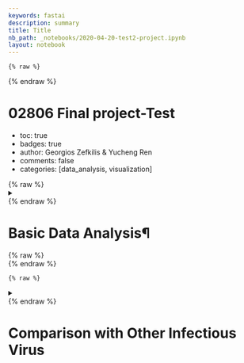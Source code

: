```yaml
---
keywords: fastai
description: summary
title: Title
nb_path: _notebooks/2020-04-20-test2-project.ipynb
layout: notebook
---
```


<!--
#################################################
### THIS FILE WAS AUTOGENERATED! DO NOT EDIT! ###
#################################################
# file to edit: _notebooks/2020-04-20-test2-project.ipynb
-->

<div class="container" id="notebook-container">
        
    {% raw %}
    
<div class="cell border-box-sizing code_cell rendered">

</div>
    {% endraw %}

<div class="cell border-box-sizing text_cell rendered"><div class="inner_cell">
<div class="text_cell_render border-box-sizing rendered_html">
<h1 id="02806-Final-project-Test">02806 Final project-Test<a class="anchor-link" href="#02806-Final-project-Test"> </a></h1>
</div>
</div>
</div>
<div class="cell border-box-sizing text_cell rendered"><div class="inner_cell">
<div class="text_cell_render border-box-sizing rendered_html">
<ul>
<li>toc: true</li>
<li>badges: true</li>
<li>author: Georgios Zefkilis &amp; Yucheng Ren</li>
<li>comments: false</li>
<li>categories: [data_analysis, visualization]</li>
</ul>

</div>
</div>
</div>
    {% raw %}
    
<div class="cell border-box-sizing code_cell rendered">
<details class="description">
      <summary class="btn btn-sm" data-open="Hide Code" data-close="Show Code"></summary>
        <p><div class="input">

<div class="inner_cell">
    <div class="input_area">
<div class=" highlight hl-ipython3"><pre><span></span><span class="c1">#collapse-hide</span>

<span class="c1"># cov19 preprocess</span>
<span class="n">cov19</span> <span class="o">=</span> <span class="n">cov19</span><span class="p">[[</span><span class="s1">&#39;Date&#39;</span><span class="p">,</span> <span class="s1">&#39;Country&#39;</span><span class="p">,</span> <span class="s1">&#39;Confirmed&#39;</span><span class="p">,</span> <span class="s1">&#39;Deaths&#39;</span><span class="p">,</span> <span class="s1">&#39;Recovered&#39;</span><span class="p">]]</span>
<span class="n">cov19</span><span class="p">[</span><span class="s1">&#39;Country&#39;</span><span class="p">]</span> <span class="o">=</span> <span class="n">cov19</span><span class="p">[</span><span class="s1">&#39;Country&#39;</span><span class="p">]</span><span class="o">.</span><span class="n">replace</span><span class="p">(</span><span class="s1">&#39;Mainland China&#39;</span><span class="p">,</span> <span class="s1">&#39;China&#39;</span><span class="p">)</span>
<span class="n">cov19</span><span class="o">.</span><span class="n">columns</span> <span class="o">=</span> <span class="p">[</span><span class="s1">&#39;Date&#39;</span><span class="p">,</span> <span class="s1">&#39;Country&#39;</span><span class="p">,</span> <span class="s1">&#39;Cases&#39;</span><span class="p">,</span> <span class="s1">&#39;Deaths&#39;</span><span class="p">,</span> <span class="s1">&#39;Recovered&#39;</span><span class="p">]</span>
<span class="n">cov19</span> <span class="o">=</span> <span class="n">cov19</span><span class="o">.</span><span class="n">groupby</span><span class="p">([</span><span class="s1">&#39;Date&#39;</span><span class="p">,</span> <span class="s1">&#39;Country&#39;</span><span class="p">])[[</span><span class="s1">&#39;Cases&#39;</span><span class="p">,</span> <span class="s1">&#39;Deaths&#39;</span><span class="p">,</span> <span class="s1">&#39;Recovered&#39;</span><span class="p">]]</span>
<span class="n">cov19</span> <span class="o">=</span> <span class="n">cov19</span><span class="o">.</span><span class="n">sum</span><span class="p">()</span><span class="o">.</span><span class="n">reset_index</span><span class="p">()</span>

<span class="c1"># ebola preprocess</span>
<span class="n">ebola</span> <span class="o">=</span> <span class="n">ebola</span><span class="p">[[</span><span class="s1">&#39;Date&#39;</span><span class="p">,</span> <span class="s1">&#39;Country&#39;</span><span class="p">,</span> <span class="s1">&#39;No. of confirmed, probable and suspected cases&#39;</span><span class="p">,</span>
                     <span class="s1">&#39;No. of confirmed, probable and suspected deaths&#39;</span><span class="p">]]</span>
<span class="n">ebola</span><span class="o">.</span><span class="n">columns</span> <span class="o">=</span> <span class="p">[</span><span class="s1">&#39;Date&#39;</span><span class="p">,</span> <span class="s1">&#39;Country&#39;</span><span class="p">,</span> <span class="s1">&#39;Cases&#39;</span><span class="p">,</span> <span class="s1">&#39;Deaths&#39;</span><span class="p">]</span>
<span class="n">ebola</span> <span class="o">=</span> <span class="n">ebola</span><span class="o">.</span><span class="n">groupby</span><span class="p">([</span><span class="s1">&#39;Date&#39;</span><span class="p">,</span> <span class="s1">&#39;Country&#39;</span><span class="p">])[[</span><span class="s1">&#39;Cases&#39;</span><span class="p">,</span> <span class="s1">&#39;Deaths&#39;</span><span class="p">]]</span>
<span class="n">ebola</span> <span class="o">=</span> <span class="n">ebola</span><span class="o">.</span><span class="n">sum</span><span class="p">()</span><span class="o">.</span><span class="n">reset_index</span><span class="p">()</span>
<span class="n">ebola</span><span class="p">[</span><span class="s1">&#39;Cases&#39;</span><span class="p">]</span> <span class="o">=</span> <span class="n">ebola</span><span class="p">[</span><span class="s1">&#39;Cases&#39;</span><span class="p">]</span><span class="o">.</span><span class="n">fillna</span><span class="p">(</span><span class="mi">0</span><span class="p">)</span>
<span class="n">ebola</span><span class="p">[</span><span class="s1">&#39;Deaths&#39;</span><span class="p">]</span> <span class="o">=</span> <span class="n">ebola</span><span class="p">[</span><span class="s1">&#39;Deaths&#39;</span><span class="p">]</span><span class="o">.</span><span class="n">fillna</span><span class="p">(</span><span class="mi">0</span><span class="p">)</span>
<span class="n">ebola</span><span class="p">[</span><span class="s1">&#39;Cases&#39;</span><span class="p">]</span> <span class="o">=</span> <span class="n">ebola</span><span class="p">[</span><span class="s1">&#39;Cases&#39;</span><span class="p">]</span><span class="o">.</span><span class="n">astype</span><span class="p">(</span><span class="s1">&#39;int&#39;</span><span class="p">)</span>
<span class="n">ebola</span><span class="p">[</span><span class="s1">&#39;Deaths&#39;</span><span class="p">]</span> <span class="o">=</span> <span class="n">ebola</span><span class="p">[</span><span class="s1">&#39;Deaths&#39;</span><span class="p">]</span><span class="o">.</span><span class="n">astype</span><span class="p">(</span><span class="s1">&#39;int&#39;</span><span class="p">)</span>

<span class="c1"># h1n1 preprocess</span>
<span class="n">h1n1</span> <span class="o">=</span> <span class="n">h1n1</span><span class="p">[[</span><span class="s1">&#39;Update Time&#39;</span><span class="p">,</span> <span class="s1">&#39;Country&#39;</span><span class="p">,</span> <span class="s1">&#39;Cases&#39;</span><span class="p">,</span> <span class="s1">&#39;Deaths&#39;</span><span class="p">]]</span>
<span class="n">h1n1</span><span class="o">.</span><span class="n">columns</span> <span class="o">=</span> <span class="p">[</span><span class="s1">&#39;Date&#39;</span><span class="p">,</span> <span class="s1">&#39;Country&#39;</span><span class="p">,</span> <span class="s1">&#39;Cases&#39;</span><span class="p">,</span> <span class="s1">&#39;Deaths&#39;</span><span class="p">]</span>
<span class="n">h1n1</span> <span class="o">=</span> <span class="n">h1n1</span><span class="o">.</span><span class="n">groupby</span><span class="p">([</span><span class="s1">&#39;Date&#39;</span><span class="p">,</span> <span class="s1">&#39;Country&#39;</span><span class="p">])[[</span><span class="s1">&#39;Cases&#39;</span><span class="p">,</span> <span class="s1">&#39;Deaths&#39;</span><span class="p">]]</span>
<span class="n">h1n1</span> <span class="o">=</span> <span class="n">h1n1</span><span class="o">.</span><span class="n">sum</span><span class="p">()</span><span class="o">.</span><span class="n">reset_index</span><span class="p">()</span>

<span class="c1"># sars preprocess</span>

<span class="n">sars</span> <span class="o">=</span> <span class="n">sars</span><span class="p">[[</span><span class="s1">&#39;Date&#39;</span><span class="p">,</span> <span class="s1">&#39;Country&#39;</span><span class="p">,</span> <span class="s1">&#39;Cumulative number of case(s)&#39;</span><span class="p">,</span> 
                   <span class="s1">&#39;Number of deaths&#39;</span><span class="p">,</span> <span class="s1">&#39;Number recovered&#39;</span><span class="p">]]</span>
<span class="n">sars</span><span class="o">.</span><span class="n">columns</span> <span class="o">=</span> <span class="p">[</span><span class="s1">&#39;Date&#39;</span><span class="p">,</span> <span class="s1">&#39;Country&#39;</span><span class="p">,</span> <span class="s1">&#39;Cases&#39;</span><span class="p">,</span> <span class="s1">&#39;Deaths&#39;</span><span class="p">,</span> <span class="s1">&#39;Recovered&#39;</span><span class="p">]</span>
<span class="n">sars</span> <span class="o">=</span> <span class="n">sars</span><span class="o">.</span><span class="n">groupby</span><span class="p">([</span><span class="s1">&#39;Date&#39;</span><span class="p">,</span> <span class="s1">&#39;Country&#39;</span><span class="p">])[[</span><span class="s1">&#39;Cases&#39;</span><span class="p">,</span> <span class="s1">&#39;Deaths&#39;</span><span class="p">,</span> <span class="s1">&#39;Recovered&#39;</span><span class="p">]]</span>
<span class="n">sars</span> <span class="o">=</span> <span class="n">sars</span><span class="o">.</span><span class="n">sum</span><span class="p">()</span><span class="o">.</span><span class="n">reset_index</span><span class="p">()</span>
</pre></div>

    </div>
</div>
</div>
</p>
    </details>
</div>
    {% endraw %}

<div class="cell border-box-sizing text_cell rendered"><div class="inner_cell">
<div class="text_cell_render border-box-sizing rendered_html">
<h1 id="Basic-Data-Analysis&#182;">Basic Data Analysis&#182;<a class="anchor-link" href="#Basic-Data-Analysis&#182;"> </a></h1>
</div>
</div>
</div>
    {% raw %}
    
<div class="cell border-box-sizing code_cell rendered">

</div>
    {% endraw %}

    {% raw %}
    
<div class="cell border-box-sizing code_cell rendered">
<details class="description">
      <summary class="btn btn-sm" data-open="Hide Code" data-close="Show Code"></summary>
        <p><div class="input">

<div class="inner_cell">
    <div class="input_area">
<div class=" highlight hl-ipython3"><pre><span></span><span class="c1"># collapse-hide</span>

<span class="k">def</span> <span class="nf">averagePerDay</span><span class="p">(</span><span class="n">disease</span><span class="p">,</span> <span class="n">attr</span><span class="o">=</span><span class="s1">&#39;Cases&#39;</span><span class="p">):</span>
    <span class="n">allCases</span> <span class="o">=</span> <span class="n">disease</span><span class="p">[</span><span class="n">attr</span><span class="p">]</span><span class="o">.</span><span class="n">max</span><span class="p">()</span>
    <span class="n">days</span> <span class="o">=</span> <span class="nb">len</span><span class="p">(</span><span class="n">disease</span><span class="o">.</span><span class="n">Date</span><span class="o">.</span><span class="n">unique</span><span class="p">())</span>
    <span class="k">return</span> <span class="n">allCases</span> <span class="o">*</span> <span class="mf">1.0</span> <span class="o">/</span> <span class="n">days</span>

<span class="k">def</span> <span class="nf">getTimeSpan</span><span class="p">(</span><span class="n">disease</span><span class="p">):</span>
    <span class="k">return</span> <span class="p">(</span><span class="n">disease</span><span class="o">.</span><span class="n">Date</span><span class="o">.</span><span class="n">min</span><span class="p">(),</span> <span class="n">disease</span><span class="o">.</span><span class="n">Date</span><span class="o">.</span><span class="n">max</span><span class="p">(),</span> <span class="nb">len</span><span class="p">(</span><span class="n">disease</span><span class="o">.</span><span class="n">Date</span><span class="o">.</span><span class="n">unique</span><span class="p">()))</span>

<span class="nb">print</span><span class="p">(</span><span class="s2">&quot;Time span for our data:&quot;</span><span class="p">)</span>
<span class="k">for</span> <span class="n">key</span><span class="p">,</span> <span class="n">value</span> <span class="ow">in</span> <span class="n">dataset</span><span class="o">.</span><span class="n">items</span><span class="p">():</span>
    <span class="n">start</span><span class="p">,</span> <span class="n">end</span><span class="p">,</span> <span class="n">span</span> <span class="o">=</span> <span class="n">getTimeSpan</span><span class="p">(</span><span class="n">value</span><span class="p">)</span>
    <span class="nb">print</span><span class="p">(</span><span class="n">key</span><span class="p">,</span> <span class="s1">&#39;starts from &#39;</span><span class="p">,</span> <span class="n">start</span><span class="p">,</span> <span class="s1">&#39; ends at &#39;</span><span class="p">,</span> <span class="n">end</span><span class="p">,</span> <span class="s1">&#39; duration &#39;</span><span class="p">,</span> <span class="n">span</span><span class="p">,</span> <span class="s1">&#39;days&#39;</span><span class="p">)</span>

<span class="nb">print</span><span class="p">()</span>
<span class="nb">print</span><span class="p">(</span><span class="s2">&quot;Average confirmed cases per day for each disease&quot;</span><span class="p">)</span>
<span class="k">for</span> <span class="n">key</span><span class="p">,</span> <span class="n">value</span> <span class="ow">in</span> <span class="n">dataset</span><span class="o">.</span><span class="n">items</span><span class="p">():</span>
    <span class="n">cases</span> <span class="o">=</span> <span class="n">averagePerDay</span><span class="p">(</span><span class="n">value</span><span class="p">)</span>
    <span class="nb">print</span><span class="p">(</span><span class="n">key</span><span class="p">,</span> <span class="s1">&#39;average confirmed&#39;</span><span class="p">,</span> <span class="n">cases</span><span class="p">)</span>
<span class="nb">print</span><span class="p">()</span>
<span class="nb">print</span><span class="p">(</span><span class="s2">&quot;Average death cases per day for each disease&quot;</span><span class="p">)</span>
<span class="k">for</span> <span class="n">key</span><span class="p">,</span> <span class="n">value</span> <span class="ow">in</span> <span class="n">dataset</span><span class="o">.</span><span class="n">items</span><span class="p">():</span>
    <span class="n">cases</span> <span class="o">=</span> <span class="n">averagePerDay</span><span class="p">(</span><span class="n">value</span><span class="p">,</span> <span class="s1">&#39;Deaths&#39;</span><span class="p">)</span>
    <span class="nb">print</span><span class="p">(</span><span class="n">key</span><span class="p">,</span> <span class="s1">&#39;average death&#39;</span><span class="p">,</span> <span class="n">cases</span><span class="p">)</span>
</pre></div>

    </div>
</div>
</div>
</p>
    </details>
</div>
    {% endraw %}

<div class="cell border-box-sizing text_cell rendered"><div class="inner_cell">
<div class="text_cell_render border-box-sizing rendered_html">
<h1 id="Comparison-with-Other-Infectious-Virus">Comparison with Other Infectious Virus<a class="anchor-link" href="#Comparison-with-Other-Infectious-Virus"> </a></h1>
</div>
</div>
</div>
</div>
 

